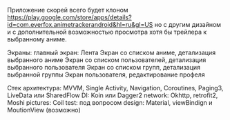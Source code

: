 Приложение скорей всего будет клоном https://play.google.com/store/apps/details?id=com.everfox.animetrackerandroid&hl=ru&gl=US 
но с другим дизайном и с дополнительной возможностью просмотра хотя бы трейлера к выбранному аниме.

Экраны: 
главный экран:
Лента
Экран со списком аниме, детализация выбранного аниме
Экран со списком пользователей, детализация выбранного пользователя
Экран со списком групп, детализация выбранной группы
Экран пользователя, редактирование профеля

Стек
архитектура: MVVM, Single Activity, Navigation, Coroutines, Paging3, LiveData или SharedFlow
DI: Koin или Dagger2
network: Okhttp, retrofit2, Moshi
pictures: Coil
test: под вопросом
design: Material, viewBindign и MoutionView (возможно)
